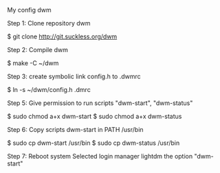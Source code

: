 My config dwm

Step 1:
Clone repository dwm

  $ git clone http://git.suckless.org/dwm

Step 2:
Compile dwm

  $ make -C ~/dwm

Step 3: 
create symbolic link config.h to .dwmrc

  $ ln -s ~/dwm/config.h .dmrc 
  
Step 5:
Give permission to run scripts "dwm-start", "dwm-status"

  $ sudo chmod a+x dwm-start 
  $ sudo chmod a+x dwm-status
  
Step 6:
Copy scripts dwm-start in PATH /usr/bin

  $ sudo cp dwm-start /usr/bin
  $ sudo cp dwm-status /usr/bin

Step 7:
Reboot system 
Selected login manager lightdm the option "dwm-start"




